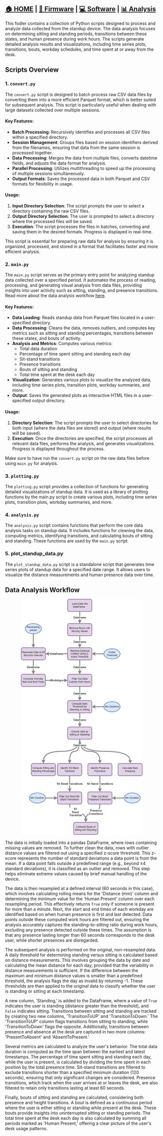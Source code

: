 ## [🏠 HOME](../README.md) | [🔧 Firmware](../Firmware/README.md) | [💻 Software](../Software/README.md) | [📊 Analysis](./README.md)
This fodler contains a collection of Python scripts designed to process and analyze data collected from the standup device. The data analysis focuses on determining sitting and standing periods, transitions between these states, and human presence during work hours. The scripts generate detailed analysis results and visualizations, including time series plots, transitions, bouts, workday schedules, and time spent at or away from the desk.

## Scripts Overview

### 1. `convert.py`
The `convert.py` script is designed to batch process raw CSV data files by converting them into a more efficient Parquet format, which is better suited for subsequent analysis. This script is particularly useful when dealing with large datasets collected over multiple sessions.

#### Key Features:
- **Batch Processing**: Recursively identifies and processes all CSV files within a specified directory.
- **Session Management**: Groups files based on session identifiers derived from the filenames, ensuring that data from the same session is processed together.
- **Data Processing**: Merges the data from multiple files, converts datetime fields, and adjusts the data format for analysis.
- **Parallel Processing**: Utilizes multithreading to speed up the processing of multiple sessions simultaneously.
- **Output Formats**: Saves the processed data in both Parquet and CSV formats for flexibility in usage.

#### Usage:
1. **Input Directory Selection**: The script prompts the user to select a directory containing the raw CSV files.
2. **Output Directory Selection**: The user is prompted to select a directory where the processed files will be saved.
3. **Execution**: The script processes the files in batches, converting and saving them in the desired formats. Progress is displayed in real-time.

This script is essential for preparing raw data for analysis by ensuring it is organized, processed, and stored in a format that facilitates faster and more efficient analysis.

### 2. `main.py`

The `main.py` script serves as the primary entry point for analyzing standup data collected over a specified period. It automates the process of reading, processing, and generating visual analysis from data files, providing insights into user activity such as sitting, standing, and presence transitions. Read more about the data analysis workflow [here](#data-analysis-workflow).

#### Key Features:
- **Data Loading**: Reads standup data from Parquet files located in a user-specified directory.
- **Data Processing**: Cleans the data, removes outliers, and computes key metrics such as sitting and standing percentages, transitions between these states, and bouts of activity.
- **Analysis and Metrics**: Computes various metrics:
  -  Total data duration
  - Percentage of time spent sitting and standing each day
  - Sit-stand transitions
  - Presence transitions
  - Bouts of sitting and standing
  - Total time spent at the desk each day
- **Visualization**: Generates various plots to visualize the analyzed data, including time series plots, transition plots, workday summaries, and more.
- **Output**: Saves the generated plots as interactive HTML files in a user-specified output directory.

#### Usage:
1. **Directory Selection**: The script prompts the user to select directories for both input (where the data files are stored) and output (where results will be saved).
2. **Execution**: Once the directories are specified, the script processes all relevant data files, performs the analysis, and generates visualizations. Progress is displayed throughout the process.

Make sure to have run the `convert.py` script on the raw data files before using `main.py` for analysis.

### 3. `plotting.py`
The `plotting.py` script provides a collection of functions for generating detailed visualizations of standup data. It is used as a library of plotting functions by the main.py script to create various plots, including time series plots, transition plots, workday summaries, and more.

### 4. `analysis.py`
The `analysis.py` script contains functions that perform the core data analysis tasks on standup data. It includes functions for cleaning the data, computing metrics, identifying transitions, and calculating bouts of sitting and standing. These functions are used by the `main.py` script.

### 5. plot_standup_data.py
The `plot_standup_data.py` script is a standalone script that generates time series plots of standup data for a specified date range. It allows users to visualize the distance measurements and human presence data over time.
 


## Data Analysis Workflow 
<p align="center">
        <img src="../Documentation/Standup Data Analysis Flow Chart.png" width="400">
</p>

The data is initially loaded into a pandas DataFrame, where rows containing missing values are removed. To further clean the data, rows with outlier distance values are filtered out using a specified z-score threshold. This z-score represents the number of standard deviations a data point is from the mean. If a data point falls outside a predefined range (e.g., beyond ±4 standard deviations), it is classified as an outlier and removed. This step helps eliminate extreme values caused by brief manual handling of the device.

The data is then resampled at a defined interval (60 seconds in this case), which involves calculating rolling means for the 'Distance (mm)' column and determining the minimum value for the 'Human Present' column over each resampling period. This effectively returns `True` only if someone is present for more than a minute. Next, the start and end times of each workday are identified based on when human presence is first and last detected. Data points outside these computed work hours are filtered out, ensuring the analysis accurately captures the standing-to-sitting ratio during work hours, excluding any presence detected outside these times. The assumption is that any presence lasting longer than 60 seconds corresponds to the desk user, while shorter presences are disregarded.


The subsequent analysis is performed on the original, non-resampled data. A daily threshold for determining standing versus sitting is calculated based on distance measurements. This involves grouping the data by date and calculating the mean distance for each day, provided that the variability in distance measurements is sufficient. If the difference between the maximum and minimum distance values is smaller than a predefined threshold, the analysis flags the day as invalid by returning -1. These thresholds are then applied to the original data to classify whether the user is standing or sitting at each timestamp.

A new column, 'Standing,' is added to the DataFrame, where a value of `True` indicates the user is standing (distance greater than the threshold), and `False` indicates sitting. Transitions between sitting and standing are tracked by creating two new columns, 'TransitionToUP' and 'TransitionToDown.' The 'TransitionToUP' column flags transitions from sitting to standing, while 'TransitionToDown' flags the opposite. Additionally, transitions between presence and absence at the desk are captured in two more columns: 'PresentToAbsent' and 'AbsentToPresent.'

Several metrics are calculated to analyze the user's behavior. The total data duration is computed as the time span between the earliest and latest timestamps. The percentage of time spent sitting and standing each day, while the user is present, is calculated by dividing the time spent in each position by the total presence time. Sit-stand transitions are filtered to exclude transitions shorter than a specified minimum duration (120 seconds), ensuring that only significant changes are considered. Presence transitions, which track when the user arrives at or leaves the desk, are also filtered to retain only transitions lasting at least 60 seconds.

Finally, bouts of sitting and standing are calculated, considering both presence and height transitions. A bout is defined as a continuous period where the user is either sitting or standing while present at the desk. These bouts provide insights into uninterrupted sitting or standing periods. The total time spent at the desk each day is also calculated by summing all periods marked as 'Human Present,' offering a clear picture of the user's desk usage patterns.